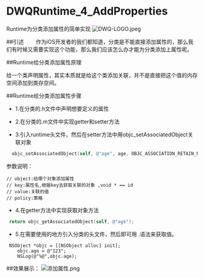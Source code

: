 # DWQRuntime_4_AddProperties
Runtime为分类添加属性的简单实现
![DWQ-LOGO.jpeg](http://upload-images.jianshu.io/upload_images/2231137-1545493cd60adb2b.jpeg?imageMogr2/auto-orient/strip%7CimageView2/2/w/1240)

##引述
  作为iOS开发者的我们都知道，分类是不能直接添加属性的，那么我们有时候又需要实现这个功能，那么我们应该怎么办才能为分类添加上属性呢。

##Runtime给分类添加属性原理

给一个类声明属性，其实本质就是给这个类添加关联，并不是直接把这个值的内存空间添加到类存空间。

##Runtime给分类添加属性步骤

- 1.在分类的.h文件中声明想要定义的属性

- 2.在分类的.m文件中实现getter和setter方法

- 3.引入runtime头文件，然后在setter方法中用objc_setAssociatedObject关联对象

```objective-c
  objc_setAssociatedObject(self, @"age", age, OBJC_ASSOCIATION_RETAIN_NONATOMIC);

```
参数说明：

    // object:给哪个对象添加属性
    // key:属性名,根据key去获取关联的对象 ,void * == id
    // value:关联的值
    // policy:策略

- 4.在getter方法中实现获取对象方法

```objective-c
 return objc_getAssociatedObject(self, @"age");

```
- 5.在需要使用的地方引入分类的头文件，然后即可用  .语法来获取值。

```objective
 NSObject *objc = [[NSObject alloc] init];
    objc.age = @"123";
    NSLog(@"%@",objc.age);
```
##效果展示：
![添加属性.png](http://upload-images.jianshu.io/upload_images/2231137-55fdb6305867ce56.png?imageMogr2/auto-orient/strip%7CimageView2/2/w/1240)
